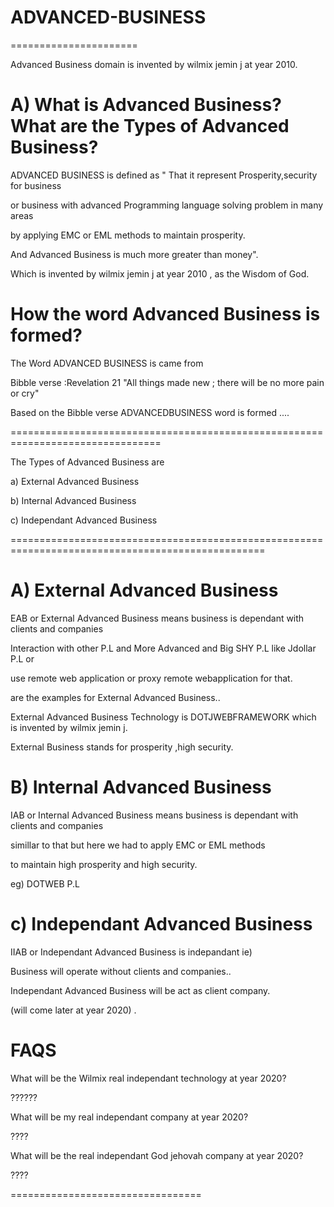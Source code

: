 # ADVANCED-BUSINESS
======================


Advanced  Business domain  is  invented  by  wilmix jemin j  at  year  2010. 



A) What  is  Advanced Business?  What  are  the  Types of Advanced Business?
==============================================================================

ADVANCED BUSINESS  is defined  as " That  it represent  Prosperity,security for business

or  business  with advanced  Programming  language solving  problem in many areas

by  applying EMC or  EML methods  to  maintain prosperity.

And  Advanced  Business  is much more  greater  than money".

Which   is  invented  by  wilmix jemin j  at  year  2010 ,  as  the  Wisdom  of  God.


How   the  word   Advanced  Business   is  formed?
=====================================================

The  Word   ADVANCED BUSINESS   is   came   from  

Bibble verse :Revelation  21  "All  things   made  new   ;  there  will be no more  pain  or cry"


Based   on  the  Bibble  verse   ADVANCEDBUSINESS word   is  formed  ....


================================================================================


The  Types of Advanced Business  are


a)  External Advanced  Business

b) Internal Advanced Business 

c) Independant  Advanced  Business

==================================================================================================



A) External  Advanced  Business
===============================

EAB or  External  Advanced  Business means  business  is  dependant  with clients  and companies

Interaction  with other  P.L  and  More  Advanced  and Big SHY P.L like  Jdollar P.L or 


 use  remote web  application or  proxy  remote webapplication for  that.



are  the  examples  for  External  Advanced Business..

External  Advanced Business  Technology  is DOTJWEBFRAMEWORK  which is  invented  by  wilmix jemin j.


External  Business stands   for  prosperity ,high  security.



B) Internal  Advanced Business
===============================

IAB or Internal  Advanced Business  means  business  is  dependant  with clients  and companies

simillar  to that  but   here  we had to apply  EMC or  EML methods

to maintain  high prosperity  and  high security.

eg) DOTWEB P.L


c) Independant  Advanced  Business
===================================


IIAB or Independant  Advanced  Business  is  indepandant  ie)


Business  will  operate   without clients  and  companies..


Independant  Advanced Business  will be  act  as client  company.


(will   come  later   at year  2020) .

FAQS
====
What   will   be  the  Wilmix real independant technology  at  year  2020?

??????

What   will   be my real independant company  at  year  2020?

????

What   will   be the  real independant  God jehovah   company  at  year  2020?

????

=================================











